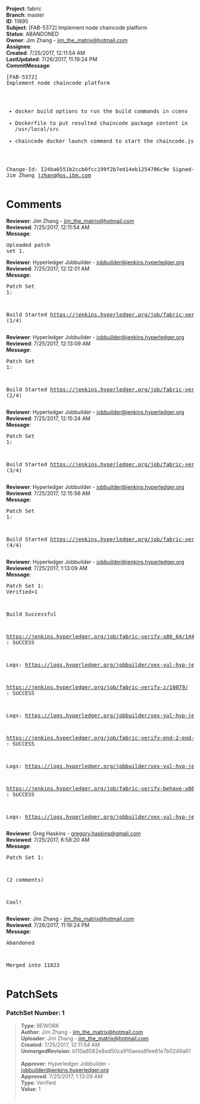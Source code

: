 <strong>Project</strong>: fabric<br><strong>Branch</strong>: master<br><strong>ID</strong>: 11895<br><strong>Subject</strong>: [FAB-5372] Implement node chaincode platform<br><strong>Status</strong>: ABANDONED<br><strong>Owner</strong>: Jim Zhang - jim_the_matrix@hotmail.com<br><strong>Assignee</strong>:<br><strong>Created</strong>: 7/25/2017, 12:11:54 AM<br><strong>LastUpdated</strong>: 7/26/2017, 11:19:24 PM<br><strong>CommitMessage</strong>:<br><pre>[FAB-5372] Implement node chaincode platform

- docker build options to run the build commands in ccenv
- Dockerfile to put resulted chaincode package content in
  /usr/local/src
- chaincode docker launch command to start the chaincode.js

Change-Id: I24ba6551b2ccb0fcc199f2b7ed14eb1254706c9e
Signed-off-by: Jim Zhang <jzhang@us.ibm.com>
</pre><h1>Comments</h1><strong>Reviewer</strong>: Jim Zhang - jim_the_matrix@hotmail.com<br><strong>Reviewed</strong>: 7/25/2017, 12:11:54 AM<br><strong>Message</strong>: <pre>Uploaded patch set 1.</pre><strong>Reviewer</strong>: Hyperledger Jobbuilder - jobbuilder@jenkins.hyperledger.org<br><strong>Reviewed</strong>: 7/25/2017, 12:12:01 AM<br><strong>Message</strong>: <pre>Patch Set 1:

Build Started https://jenkins.hyperledger.org/job/fabric-verify-z/10079/ (1/4)</pre><strong>Reviewer</strong>: Hyperledger Jobbuilder - jobbuilder@jenkins.hyperledger.org<br><strong>Reviewed</strong>: 7/25/2017, 12:13:09 AM<br><strong>Message</strong>: <pre>Patch Set 1:

Build Started https://jenkins.hyperledger.org/job/fabric-verify-x86_64/14428/ (2/4)</pre><strong>Reviewer</strong>: Hyperledger Jobbuilder - jobbuilder@jenkins.hyperledger.org<br><strong>Reviewed</strong>: 7/25/2017, 12:15:24 AM<br><strong>Message</strong>: <pre>Patch Set 1:

Build Started https://jenkins.hyperledger.org/job/fabric-verify-end-2-end-x86_64/5930/ (3/4)</pre><strong>Reviewer</strong>: Hyperledger Jobbuilder - jobbuilder@jenkins.hyperledger.org<br><strong>Reviewed</strong>: 7/25/2017, 12:15:56 AM<br><strong>Message</strong>: <pre>Patch Set 1:

Build Started https://jenkins.hyperledger.org/job/fabric-verify-behave-x86_64/8475/ (4/4)</pre><strong>Reviewer</strong>: Hyperledger Jobbuilder - jobbuilder@jenkins.hyperledger.org<br><strong>Reviewed</strong>: 7/25/2017, 1:13:09 AM<br><strong>Message</strong>: <pre>Patch Set 1: Verified+1

Build Successful 

https://jenkins.hyperledger.org/job/fabric-verify-x86_64/14428/ : SUCCESS

Logs: https://logs.hyperledger.org/jobbuilder/vex-yul-hyp-jenkins-1/fabric-verify-x86_64/14428

https://jenkins.hyperledger.org/job/fabric-verify-z/10079/ : SUCCESS

Logs: https://logs.hyperledger.org/jobbuilder/vex-yul-hyp-jenkins-1/fabric-verify-z/10079

https://jenkins.hyperledger.org/job/fabric-verify-end-2-end-x86_64/5930/ : SUCCESS

Logs: https://logs.hyperledger.org/jobbuilder/vex-yul-hyp-jenkins-1/fabric-verify-end-2-end-x86_64/5930

https://jenkins.hyperledger.org/job/fabric-verify-behave-x86_64/8475/ : SUCCESS

Logs: https://logs.hyperledger.org/jobbuilder/vex-yul-hyp-jenkins-1/fabric-verify-behave-x86_64/8475</pre><strong>Reviewer</strong>: Greg Haskins - gregory.haskins@gmail.com<br><strong>Reviewed</strong>: 7/25/2017, 6:58:20 AM<br><strong>Message</strong>: <pre>Patch Set 1:

(2 comments)

Cool!</pre><strong>Reviewer</strong>: Jim Zhang - jim_the_matrix@hotmail.com<br><strong>Reviewed</strong>: 7/26/2017, 11:19:24 PM<br><strong>Message</strong>: <pre>Abandoned

Merged into 11823</pre><h1>PatchSets</h1><h3>PatchSet Number: 1</h3><blockquote><strong>Type</strong>: REWORK<br><strong>Author</strong>: Jim Zhang - jim_the_matrix@hotmail.com<br><strong>Uploader</strong>: Jim Zhang - jim_the_matrix@hotmail.com<br><strong>Created</strong>: 7/25/2017, 12:11:54 AM<br><strong>UnmergedRevision</strong>: b110a8582e8ad50ca910aeea8fee61e7b0249a61<br><br><strong>Approver</strong>: Hyperledger Jobbuilder - jobbuilder@jenkins.hyperledger.org<br><strong>Approved</strong>: 7/25/2017, 1:13:09 AM<br><strong>Type</strong>: Verified<br><strong>Value</strong>: 1<br><br></blockquote>